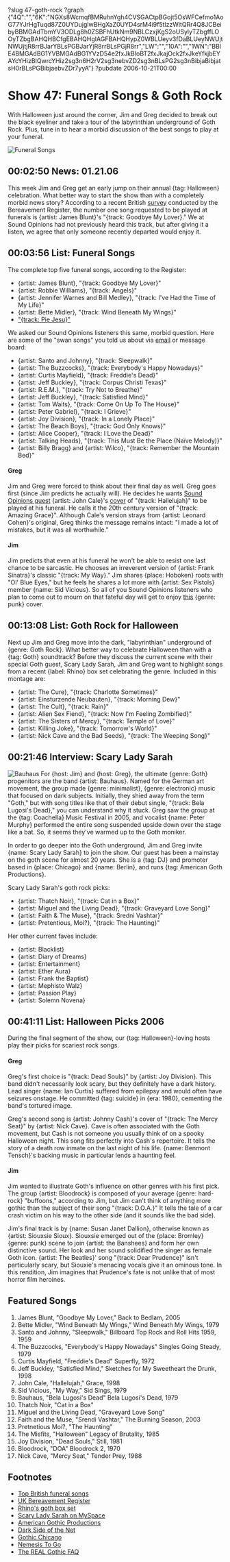 ?slug 47-goth-rock
?graph {"4Q":"","6K":"NGXs8WcmqfBMRuhnYgh4CVSGACtpBGojt5OsWFCefmo1AoG77YJrHgTuqd87Z0UYDujglwBHgXaZ0UYD4srM4i9f5tlzzWitQRr4Q8JCBeibyBBMGAdTbmYV3ODLg8h0ZSBFhUtkNm9NBLCzxjKgS2oUSylyTZbgffLOOyTZbgBAHQHBCfgEBAHQHgIAGFBAHQHypZ0WBLUeyv3fDaBLUeyNWUjtNWUjtjR8rrBJarYBLsPGBJarYjR8rrBLsPGjR8rr","LW":"","10A":"","1WN":"BBlE4BMGAdBG1YVBMGAdBG1YVzD54e2fxJkBIoBT2fxJkajOck2fxJkeYfkjbEYAYcYHizBIQwrcYHiz2sg3n6H2rV2sg3nebvZD2sg3nBLsPG2sg3nBibjaBibjatsH0rBLsPGBibjaebvZDr7yyA"}
?pubdate 2006-10-21T00:00

# Show 47: Funeral Songs & Goth Rock
With Halloween just around the corner, Jim and Greg decided to break out the black eyeliner and take a tour of the labyrinthian underground of Goth Rock. Plus, tune in to hear a morbid discussion of the best songs to play at your funeral.

![Funeral Songs](//static.soundopinions.org/images/2006/funeralsongs.jpg)

## 00:02:50 News: 01.21.06
This week Jim and Greg get an early jump on their annual {tag: Halloween} celebration. What better way to start the show than with a completely morbid news story? According to a recent British [survey](http://news.bbc.co.uk/2/hi/entertainment/5398266.stm) conducted by the Bereavement Register, the number one song requested to be played at funerals is {artist: James Blunt}'s "{track: Goodbye My Lover}." We at Sound Opinions  had not previously heard this track, but after giving it a listen, we agree that only someone recently departed would enjoy it. 

## 00:03:56 List: Funeral Songs
The complete top five funeral songs, according to the Register:

- {artist: James Blunt}, "{track: Goodbye My Lover}"
- {artist: Robbie Williams}, "{track: Angels}" 
- {artist: Jennifer Warnes and Bill Medley}, "{track: I've Had the Time of My Life}" 
- {artist: Bette Midler}, "{track: Wind Beneath My Wings}" 
- ["{track: Pie Jesu}"](http://en.wikipedia.org/wiki/Pie_Jesu)

We asked our Sound Opinions listeners this same, morbid question. Here are some of the "swan songs" you told us about via [email](mailto:interact@soundopinions.org) or message board:

- {artist: Santo and Johnny}, "{track: Sleepwalk}"
- {artist: The Buzzcocks}, "{track: Everybody's Happy Nowadays}"
- {artist: Curtis Mayfield}, "{track: Freddie's Dead}"
- {artist: Jeff Buckley}, "{track: Corpus Christi Texas}"
- {artist: R.E.M.}, "{track: Try Not to Breathe}"
- {artist: Jeff Buckley}, "{track: Satisfied Mind}"
- {artist: Tom Waits}, "{track: Come On Up To The House}"
- {artist: Peter Gabriel}, "{track: I Grieve}"
- {artist: Joy Division}, "{track: In a Lonely Place}"
- {artist: The Beach Boys}, "{track: God Only Knows}"
- {artist: Alice Cooper}, "{track: I Love the Dead}"
- {artist: Talking Heads}, "{track: This Must Be the Place (Naïve Melody)}"
- {artist: Billy Bragg} and {artist: Wilco}, "{track: Remember the Mountain Bed}"

#### Greg
Jim and Greg were forced to think about their final day as well. Greg goes first (since Jim predicts he actually will). He decides he wants [Sound Opinions guest](/show/1/) {artist: John Cale}'s [cover](https://www.youtube.com/watch?v=Nzu4LE667VM) of "{track: Hallelujah}" to be played at his funeral. He calls it the 20th century version of "{track: Amazing Grace}". Although Cale's version strays from {artist: Leonard Cohen}'s original, Greg thinks the message remains intact: "I made a lot of mistakes, but it was all worthwhile."

#### Jim
Jim predicts that even at his funeral he won't be able to resist one last chance to be sarcastic. He chooses an irreverent version of {artist: Frank Sinatra}'s classic "{track: My Way}." Jim shares {place: Hoboken} roots with "Ol' Blue Eyes," but he feels he shares a lot more with {artist: Sex Pistols} member {name: Sid Vicious}. So all of you Sound Opinions listeners who plan to come out to mourn on that fateful day will get to enjoy [this](https://www.youtube.com/watch?v=rDyb_alTkMQ&feature=kp) {genre: punk} cover.

## 00:13:08 List: Goth Rock for Halloween
Next up Jim and Greg move into the dark, "labyrinthian" underground of {genre: Goth Rock}. What better way to celebrate Halloween than with a {tag: Goth} soundtrack? Before they discuss the current scene with their special Goth guest, Scary Lady Sarah, Jim and Greg want to highlight songs from a recent {label: Rhino} box set celebrating the genre. Included in this montage are:

- {artist: The Cure}, "{track: Charlotte Sometimes}"
- {artist: Einsturzende Neubauten}, "{track: Morning Dew}"
- {artist: The Cult}, "{track: Rain}"
- {artist: Alien Sex Fiend}, "{track: Now I'm Feeling Zombified}"
- {artist: The Sisters of Mercy}, "{track: Temple of Love}"
- {artist: Killing Joke}, "{track: Tomorrow's World}"
- {artist: Nick Cave and the Bad Seeds}, "{track: The Weeping Song}"


## 00:21:46 Interview: Scary Lady Sarah
![Bauhaus](//static.soundopinions.org/images/2006/bauhaus.jpg)
For {host: Jim} and {host: Greg}, the ultimate {genre: Goth} progenitors are the band {artist: Bauhaus}. Named for the German art movement, the group made {genre: minimalist}, {genre: electronic} music that focused on dark subjects. Initially, they shied away from the term "Goth," but with song titles like that of their debut single, "{track: Bela Lugosi's Dead}," you can understand why it stuck. Greg saw the group at the {tag: Coachella} Music Festival in 2005, and vocalist {name: Peter Murphy} performed the entire song suspended upside down over the stage like a bat. So, it seems they've warmed up to the Goth moniker.

In order to go deeper into the Goth underground, Jim and Greg invite {name: Scary Lady Sarah} to join the show. Our guest has been a mainstay on the goth scene for almost 20 years. She is a {tag: DJ} and promoter based in {place: Chicago} and {name: Berlin}, and runs {tag: American Goth Productions}. 

Scary Lady Sarah's goth rock picks:

- {artist: Thatch Noir}, "{track: Cat in a Box}"
- {artist: Miguel and the Living Dead}, "{track: Graveyard Love Song}"
- {artist: Faith & The Muse}, "{track: Sredni Vashtar}" 
- {artist: Pretentious, Moi?}, "{track: The Haunting}"

Her other current faves include:

- {artist: Blacklist}
- {artist: Diary of Dreams} 
- {artist: Entertainment} 
- {artist: Ether Aura} 
- {artist: Frank the Baptist} 
- {artist: Mephisto Walz} 
- {artist: Passion Play}
- {artist: Solemn Novena}

## 00:41:11 List: Halloween Picks 2006
During the final segment of the show, our {tag: Halloween}-loving hosts play their picks for scariest rock songs. 
#### Greg
Greg's first choice is "{track: Dead Souls}" by {artist: Joy Division}. This band didn't necessarily look scary, but they definitely have a dark history. Lead singer {name: Ian Curtis} suffered from epilepsy and would often have seizures onstage. He committed {tag: suicide} in {era: 1980}, cementing the band's tortured image.

Greg's second song is {artist: Johnny Cash}'s cover of "{track: The Mercy Seat}" by {artist: Nick Cave}. Cave is often associated with the Goth movement, but Cash is not someone you usually think of on a spooky Halloween night. This song fits perfectly into Cash's repertoire. It tells the story of a death row inmate on the last night of his life. {name: Benmont Tensch}'s backing music in particular lends a haunting feel.

#### Jim
Jim wanted to illustrate Goth's influence on other genres with his first pick. The group {artist: Bloodrock} is composed of your average {genre: hard-rock} "buffoons," according to Jim, but Jim can't think of anything more gothic than the subject of their song "{track: D.O.A.}" It tells the tale of a car crash victim on his way to the other side (and it sounds like the bad side).

Jim's final track is by {name: Susan Janet Dallion}, otherwise known as {artist: Siouxsie Sioux}. Siouxsie emerged out of the {place: Bromley} {genre: punk} scene to join {artist: the Banshees} and form her own distinctive sound. Her look and her sound solidified the singer as female Goth icon. {artist: The Beatles}' song "{track: Dear Prudence}" isn't particularly scary, but Siouxie's menacing vocals give it an ominous tone. In this rendition, Jim imagines that Prudence's fate is not unlike that of most horror film heroines. 

## Featured Songs
1. James Blunt, "Goodbye My Lover," Back to Bedlam, 2005
2. Bette Midler, "Wind Beneath My Wings," Wind Beneath My Wings, 1979
3. Santo and Johnny, "Sleepwalk," Billboard Top Rock and Roll Hits 1959, 1959
4. The Buzzcocks, "Everybody's Happy Nowadays" Singles Going Steady, 1979
5. Curtis Mayfield, "Freddie's Dead" Superfly, 1972
6. Jeff Buckley, "Satisfied Mind," Sketches for My Sweetheart the Drunk, 1998
7. John Cale, "Hallelujah," Grace, 1998
8. Sid Vicious, "My Way," Sid Sings, 1979
9. Bauhaus, "Bela Lugosi's Dead" Bela Lugosi's Dead, 1979
10. Thatch Noir, "Cat in a Box"
11. Miguel and the Living Dead, "Graveyard Love Song"
12. Faith and the Muse, "Srendi Vashtar," The Burning Season, 2003
13. Pretnetious Moi?, "The Haunting"
14. The Misfits, "Halloween" Legacy of Brutality, 1985
15. Joy Division, "Dead Souls," Still, 1981
16. Bloodrock, "DOA" Bloodrock 2, 1970
17. Nick Cave, "Mercy Seat," Tender Prey, 1988

## Footnotes
- [Top British funeral songs](http://news.bbc.co.uk/2/hi/entertainment/5398266.stm)
- [UK Bereavement Register](http://www.the-bereavement-register.org.uk/)
- [Rhino's goth box set](http://www.amazon.com/Life-Less-Lived-The-Gothic/dp/B000GIWS4M)
- [Scary Lady Sarah on MySpace](http://profile.myspace.com/index.cfm?fuseaction=user.viewprofile&friendid=1464428)
- [American Gothic Productions](http://scaryladysarah.livejournal.com/73073.html)
- [Dark Side of the Net](http://www.darklinks.com)
- [Gothic Chicago](http://www.gothicchicago.com/)
- [Nemesis To Go](http://www.nemesis.to/go.htm)
- [The REAL Gothic FAQ](http://razorwire.com/real-goth-faq)
